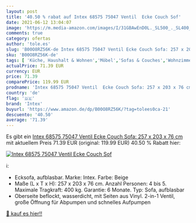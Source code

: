 ```yaml
---
layout: post
title: '40.50 % rabat auf Intex 68575 75047 Ventil  Ecke Couch Sof'
date: 2021-06-12 13:04:07
image: 'https://m.media-amazon.com/images/I/31GBAwEnD0L._SL500_._SL400_.jpg'
comments: true
category: ofertas
author: 'tole.es'
slug: 'B00O8RZ56K-de Intex 68575 75047 Ventil Ecke Couch Sofa: 257 x 203 x 76 cm'
sku: 'B00O8RZ56K-de'
tags: [ 'Küche, Haushalt & Wohnen','Möbel','Sofas & Couches','Wohnzimmermöbel','intex', ]
actualPrice: 71.39 EUR
currency: EUR
price: 71.39
comparePrice: 119.99 EUR
prodname: 'Intex 68575 75047 Ventil  Ecke Couch Sofa: 257 x 203 x 76 cm'
country: 'de'
flag: '🇩🇪'
brand: 'Intex'
buyurl: 'https://www.amazon.de/dp/B00O8RZ56K/?tag=tolees0ca-21'
descuento: '40.50'
average: '71.39'
---
```


Es gibt ein [Intex 68575 75047 Ventil  Ecke Couch Sofa: 257 x 203 x 76 cm](https://www.amazon.de/dp/B00O8RZ56K/?tag=tolees0ca-21) mit aktuellem Preis 71.39 EUR (original: 119.99 EUR) 40.50 % Rabatt hier:

[![Intex 68575 75047 Ventil  Ecke Couch Sof](https://m.media-amazon.com/images/I/31GBAwEnD0L._SL500_._SL400_.jpg)](https://www.amazon.de/dp/B00O8RZ56K/?tag=tolees0ca-21)

ℹ️:

- Ecksofa, aufblasbar. Marke: Intex. Farbe: Beige
- Maße (L x T x H): 257 x 203 x 76 cm. Anzahl Personen: 4 bis 5. Maximale Tragkraft: 400 kg. Garantie: 6 Monate. Typ: Sofa, aufblasbar
- Oberseite beflockt, wasserdicht, mit Seiten aus Vinyl. 2-in-1 Ventil, große Öffnung für Abpumpen und schnelles Aufpumpen

[🛒 kauf es hier!!](https://www.amazon.de/dp/B00O8RZ56K/?tag=tolees0ca-21)
